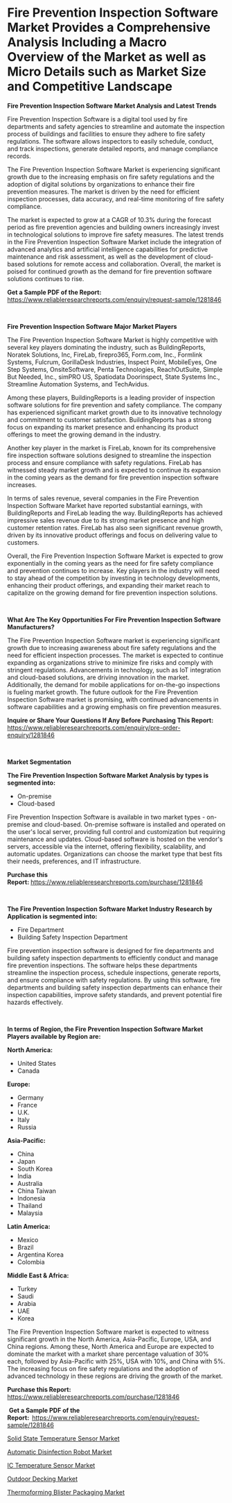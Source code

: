 <p><h1>Fire Prevention Inspection Software Market Provides a Comprehensive Analysis Including a Macro Overview of the Market as well as Micro Details such as Market Size and Competitive Landscape</h1></p><p><strong>Fire Prevention Inspection Software Market Analysis and Latest Trends</strong></p>
<p><p>Fire Prevention Inspection Software is a digital tool used by fire departments and safety agencies to streamline and automate the inspection process of buildings and facilities to ensure they adhere to fire safety regulations. The software allows inspectors to easily schedule, conduct, and track inspections, generate detailed reports, and manage compliance records.</p><p>The Fire Prevention Inspection Software Market is experiencing significant growth due to the increasing emphasis on fire safety regulations and the adoption of digital solutions by organizations to enhance their fire prevention measures. The market is driven by the need for efficient inspection processes, data accuracy, and real-time monitoring of fire safety compliance.</p><p>The market is expected to grow at a CAGR of 10.3% during the forecast period as fire prevention agencies and building owners increasingly invest in technological solutions to improve fire safety measures. The latest trends in the Fire Prevention Inspection Software Market include the integration of advanced analytics and artificial intelligence capabilities for predictive maintenance and risk assessment, as well as the development of cloud-based solutions for remote access and collaboration. Overall, the market is poised for continued growth as the demand for fire prevention software solutions continues to rise.</p></p>
<p><strong>Get a Sample PDF of the Report:&nbsp;</strong> <a href="https://www.reliableresearchreports.com/enquiry/request-sample/1281846">https://www.reliableresearchreports.com/enquiry/request-sample/1281846</a></p>
<p>&nbsp;</p>
<p><strong>Fire Prevention Inspection Software Major Market Players</strong></p>
<p><p>The Fire Prevention Inspection Software Market is highly competitive with several key players dominating the industry, such as BuildingReports, Noratek Solutions, Inc, FireLab, firepro365, Form.com, Inc., Formlink Systems, Fulcrum, GorillaDesk Industries, Inspect Point, MobileEyes, One Step Systems, OnsiteSoftware, Penta Technologies, ReachOutSuite, Simple But Needed, Inc., simPRO US, Spatiodata Doorinspect, State Systems Inc., Streamline Automation Systems, and TechAvidus.</p><p>Among these players, BuildingReports is a leading provider of inspection software solutions for fire prevention and safety compliance. The company has experienced significant market growth due to its innovative technology and commitment to customer satisfaction. BuildingReports has a strong focus on expanding its market presence and enhancing its product offerings to meet the growing demand in the industry.</p><p>Another key player in the market is FireLab, known for its comprehensive fire inspection software solutions designed to streamline the inspection process and ensure compliance with safety regulations. FireLab has witnessed steady market growth and is expected to continue its expansion in the coming years as the demand for fire prevention inspection software increases.</p><p>In terms of sales revenue, several companies in the Fire Prevention Inspection Software Market have reported substantial earnings, with BuildingReports and FireLab leading the way. BuildingReports has achieved impressive sales revenue due to its strong market presence and high customer retention rates. FireLab has also seen significant revenue growth, driven by its innovative product offerings and focus on delivering value to customers.</p><p>Overall, the Fire Prevention Inspection Software Market is expected to grow exponentially in the coming years as the need for fire safety compliance and prevention continues to increase. Key players in the industry will need to stay ahead of the competition by investing in technology developments, enhancing their product offerings, and expanding their market reach to capitalize on the growing demand for fire prevention inspection solutions.</p></p>
<p>&nbsp;</p>
<p><strong>What Are The Key Opportunities For Fire Prevention Inspection Software Manufacturers?</strong></p>
<p><p>The Fire Prevention Inspection Software market is experiencing significant growth due to increasing awareness about fire safety regulations and the need for efficient inspection processes. The market is expected to continue expanding as organizations strive to minimize fire risks and comply with stringent regulations. Advancements in technology, such as IoT integration and cloud-based solutions, are driving innovation in the market. Additionally, the demand for mobile applications for on-the-go inspections is fueling market growth. The future outlook for the Fire Prevention Inspection Software market is promising, with continued advancements in software capabilities and a growing emphasis on fire prevention measures.</p></p>
<p><strong>Inquire or Share Your Questions If Any Before Purchasing This Report:</strong> <a href="https://www.reliableresearchreports.com/enquiry/pre-order-enquiry/1281846">https://www.reliableresearchreports.com/enquiry/pre-order-enquiry/1281846</a></p>
<p>&nbsp;</p>
<p><strong>Market Segmentation</strong></p>
<p><strong>The Fire Prevention Inspection Software Market Analysis by types is segmented into:</strong></p>
<p><ul><li>On-premise</li><li>Cloud-based</li></ul></p>
<p><p>Fire Prevention Inspection Software is available in two market types - on-premise and cloud-based. On-premise software is installed and operated on the user's local server, providing full control and customization but requiring maintenance and updates. Cloud-based software is hosted on the vendor's servers, accessible via the internet, offering flexibility, scalability, and automatic updates. Organizations can choose the market type that best fits their needs, preferences, and IT infrastructure.</p></p>
<p><strong>Purchase this Report:&nbsp;</strong><a href="https://www.reliableresearchreports.com/purchase/1281846">https://www.reliableresearchreports.com/purchase/1281846</a></p>
<p>&nbsp;</p>
<p><strong>The Fire Prevention Inspection Software Market Industry Research by Application is segmented into:</strong></p>
<p><ul><li>Fire Department</li><li>Building Safety Inspection Department</li></ul></p>
<p><p>Fire prevention inspection software is designed for fire departments and building safety inspection departments to efficiently conduct and manage fire prevention inspections. The software helps these departments streamline the inspection process, schedule inspections, generate reports, and ensure compliance with safety regulations. By using this software, fire departments and building safety inspection departments can enhance their inspection capabilities, improve safety standards, and prevent potential fire hazards effectively.</p></p>
<p>&nbsp;</p>
<p><strong>In terms of Region, the Fire Prevention Inspection Software Market Players available by Region are:</strong></p>
<p>
    <p> <strong> North America: </strong>
        <ul>
            <li>United States</li>
            <li>Canada</li>
        </ul>
        </p> 
    <p> <strong> Europe: </strong>
        <ul>
            <li>Germany</li>
            <li>France</li>
            <li>U.K.</li>
            <li>Italy</li>
            <li>Russia</li>
        </ul>
        </p> 
    <p> <strong> Asia-Pacific: </strong>
        <ul>
            <li>China</li>
            <li>Japan</li>
            <li>South Korea</li>
            <li>India</li>
            <li>Australia</li>
            <li>China Taiwan</li>
            <li>Indonesia</li>
            <li>Thailand</li>
            <li>Malaysia</li>
        </ul>
        </p> 
    <p> <strong> Latin America: </strong>
        <ul>
            <li>Mexico</li>
            <li>Brazil</li>
            <li>Argentina Korea</li>
            <li>Colombia</li>
        </ul>
        </p> 
    <p> <strong> Middle East & Africa: </strong>
        <ul>
            <li>Turkey</li>
            <li>Saudi</li>
            <li>Arabia</li>
            <li>UAE</li>
            <li>Korea</li>
        </ul>
    </p>
    </p>
<p><p>The Fire Prevention Inspection Software market is expected to witness significant growth in the North America, Asia-Pacific, Europe, USA, and China regions. Among these, North America and Europe are expected to dominate the market with a market share percentage valuation of 30% each, followed by Asia-Pacific with 25%, USA with 10%, and China with 5%. The increasing focus on fire safety regulations and the adoption of advanced technology in these regions are driving the growth of the market.</p></p>
<p><strong>Purchase this Report: </strong><a href="https://www.reliableresearchreports.com/purchase/1281846">https://www.reliableresearchreports.com/purchase/1281846</a></p>
<p>&nbsp;<strong>Get a Sample PDF of the Report:&nbsp;&nbsp;</strong><a href="https://www.reliableresearchreports.com/enquiry/request-sample/1281846">https://www.reliableresearchreports.com/enquiry/request-sample/1281846</a></p>
<p><strong></strong></p>
<p><p><a href="https://medium.com/@kejsioni/solid-state-temperature-sensor-market-trends-and-market-analysis-forecasted-for-period-2024-2031-99cacab2e278">Solid State Temperature Sensor Market</a></p><p><a href="https://medium.com/@dylangilbert65/automatic-disinfection-robot-market-research-report-its-history-and-forecast-2024-to-2031-daa9acc42b81">Automatic Disinfection Robot Market</a></p><p><a href="https://medium.com/@kejsioni/ic-temperature-sensor-market-trends-forecast-and-competitive-analysis-to-2031-ef1af7aad7d8">IC Temperature Sensor Market</a></p><p><a href="https://medium.com/@kyliemorgan1913/outdoor-decking-market-comprehensive-assessment-by-type-application-and-geography-30bafc266616">Outdoor Decking Market</a></p><p><a href="https://medium.com/@dylangilbert65/thermoforming-blister-packaging-market-exploring-market-share-market-trends-and-future-growth-7a9c0deacf23">Thermoforming Blister Packaging Market</a></p></p>